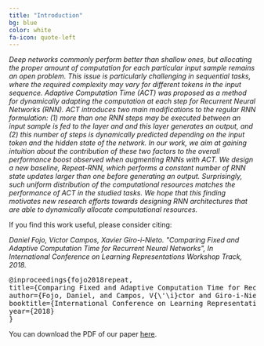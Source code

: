 ```yaml
---
title: "Introduction"
bg: blue
color: white
fa-icon: quote-left
---
```


*Deep networks commonly perform better than shallow ones, but allocating the proper amount of computation for each particular input sample remains an open problem. This issue is particularly challenging in sequential tasks, where the required complexity may vary for different tokens in the input sequence. Adaptive Computation Time (ACT) was proposed as a method for dynamically adapting the computation at each step for Recurrent Neural Networks (RNN). ACT introduces two main modifications to the regular RNN formulation: (1) more than one RNN steps may be executed between an input sample is fed to the layer and and this layer generates an output, and (2) this number of steps is dynamically predicted depending on the input token and the hidden state of the network. In our work, we aim at gaining intuition about the contribution of these two factors to the overall performance boost observed when augmenting RNNs with ACT. We design a new baseline, Repeat-RNN, which performs a constant number of RNN state updates larger than one before generating an output. Surprisingly, such uniform distribution of the computational resources matches the performance of ACT in the studied tasks. We hope that this finding motivates new research efforts towards designing RNN architectures that are able to dynamically allocate computational resources.*


If you find this work useful, please consider citing:

<i>
Daniel Fojo, Victor Campos, Xavier Giro-i-Nieto. "Comparing Fixed and Adaptive Computation Time for Recurrent Neural Networks", In International Conference on Learning Representations Workshop Track, 2018.
</i>

<pre>
@inproceedings{fojo2018repeat,
title={Comparing Fixed and Adaptive Computation Time for Recurrent Neural Networks},
author={Fojo, Daniel, and Campos, V{\'\i}ctor and Giro-i-Nieto, Xavier},
booktitle={International Conference on Learning Representations Workshop Track},
year={2018}
}
</pre>



You can download the PDF of our paper [here](https://openreview.net/pdf?id=SkZq3vyDf).
